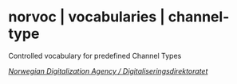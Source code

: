 # norvoc | vocabularies | channel-type

Controlled vocabulary for predefined Channel Types

[_Norwegian Digitalization Agency / Digitaliseringsdirektoratet_](https://digdir.no/)
